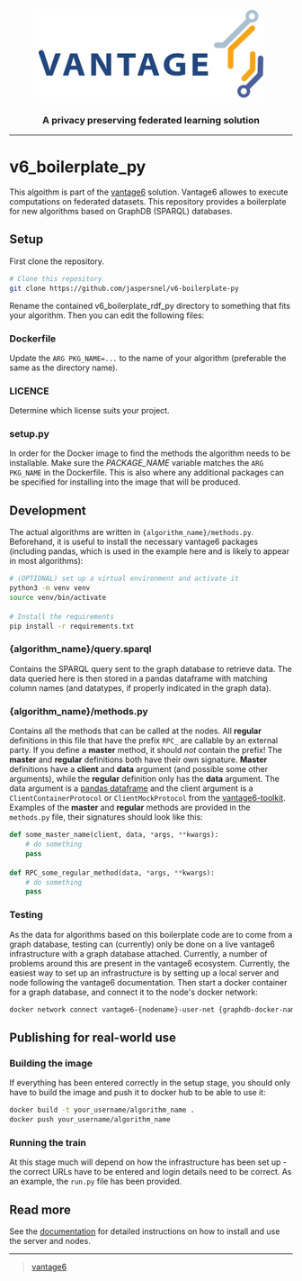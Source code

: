 <h1 align="center">
  <br>
  <a href="https://vantage6.ai"><img src="https://github.com/IKNL/guidelines/blob/master/resources/logos/vantage6.png?raw=true" alt="vantage6" width="400"></a>
</h1>

<h3 align=center> A privacy preserving federated learning solution</h3>

--------------------

# v6_boilerplate_py
This algoithm is part of the [vantage6](https://vantage6.ai) solution. Vantage6 allowes to execute computations on federated datasets. This repository provides a boilerplate for new algorithms based on GraphDB (SPARQL) databases.

## Setup
First clone the repository.
```bash
# Clone this repository
git clone https://github.com/jaspersnel/v6-boilerplate-py
```

Rename the contained v6_boilerplate_rdf_py directory to something that fits your algorithm. Then you can edit the following files:

### Dockerfile
Update the `ARG PKG_NAME=...` to the name of your algorithm (preferable the same as the directory name).

### LICENCE
Determine which license suits your project.

### setup.py
In order for the Docker image to find the methods the algorithm needs to be installable. Make sure the *PACKAGE_NAME* variable matches the `ARG PKG_NAME` in the Dockerfile. This is also where any additional packages can be specified for installing into the image that will be produced.

## Development
The actual algorithms are written in `{algorithm_name}/methods.py`. Beforehand, it is useful to install the necessary vantage6 packages (including pandas, which is used in the example here and is likely to appear in most algorithms):

```bash
# (OPTIONAL) set up a virtual environment and activate it
python3 -m venv venv
source venv/bin/activate

# Install the requirements
pip install -r requirements.txt
```

### {algorithm_name}/query.sparql
Contains the SPARQL query sent to the graph database to retrieve data. The data queried here is then stored in a pandas dataframe with matching column names (and datatypes, if properly indicated in the graph data).

### {algorithm_name}/methods.py
Contains all the methods that can be called at the nodes. All __regular__ definitions in this file that have the prefix `RPC_` are callable by an external party. If you define a __master__ method, it should *not* contain the prefix! The __master__ and __regular__ definitions both have their own signature. __Master__ definitions have a __client__ and __data__ argument (and possible some other arguments), while the __regular__ definition only has the __data__ argument. The data argument is a [pandas dataframe](https://pandas.pydata.org/docs/reference/api/pandas.DataFrame.html?highlight=dataframe#pandas.DataFrame) and the client argument is a `ClientContainerProtocol` or `ClientMockProtocol` from the [vantage6-toolkit](https://github.com/IKNL/vantage6-toolkit). Examples of the __master__ and __regular__ methods are provided in the `methods.py` file, their signatures should look like this:

```python
def some_master_name(client, data, *args, **kwargs):
    # do something
    pass

def RPC_some_regular_method(data, *args, **kwargs):
    # do something
    pass
```

### Testing
As the data for algorithms based on this boilerplate code are to come from a graph database, testing can (currently) only be done on a live vantage6 infrastructure with a graph database attached. Currently, a number of problems around this are present in the vantage6 ecosystem. Currently, the easiest way to set up an infrastructure is by setting up a local server and node following the vantage6 documentation. Then start a docker container for a graph database, and connect it to the node's docker network:

```bash
docker network connect vantage6-{nodename}-user-net {graphdb-docker-name}
```

## Publishing for real-world use

### Building the image
If everything has been entered correctly in the setup stage, you should only have to build the image and push it to docker hub to be able to use it:

```bash
docker build -t your_username/algorithm_name .
docker push your_username/algorithm_name
```

### Running the train
At this stage much will depend on how the infrastructure has been set up - the correct URLs have to be entered and login details need to be correct. As an example, the `run.py` file has been provided.

## Read more
See the [documentation](https://docs.vantage6.ai/) for detailed instructions on how to install and use the server and nodes.

------------------------------------
> [vantage6](https://vantage6.ai)
